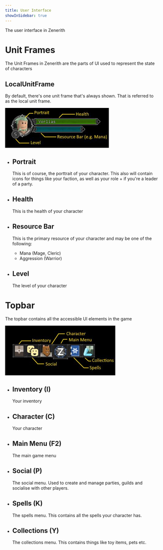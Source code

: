 ```yaml
---
title: User Interface
showInSidebar: true
---
```


The user interface in Zenerith

# Unit Frames
The Unit Frames in Zenerith are the parts of UI used to represent the state of characters


## LocalUnitFrame
By default, there's one unit frame that's always shown. That is referred to as the local unit frame.

<img src="/image/UnitFrameHelp.jpg"/>

- ## Portrait
  This is of course, the porttrait of your character. This also will contain icons for things like your faction, as well as your role + if you're a leader of a party.
- ## Health
  This is the health of your character
- ## Resource Bar
  This is the primary resource of your character and may be one of the following:

  - Mana (Mage, Cleric)
  - Aggression (Warrior)
- ## Level
  The level of your character

# Topbar
The topbar contains all the accessible UI elements in the game

<img src="/image/TopBar.jpg"  />

- ## Inventory (I)
  Your inventory
- ## Character (C)
  Your character
- ## Main Menu (F2)
  The main game menu
- ## Social (P)
  The social menu. Used to create and manage parties, guilds and socialise with other players.
- ## Spells (K)
  The spells menu. This contains all the spells your character has.
- ## Collections (Y)
  The collections menu. This contains things like toy items, pets etc.

